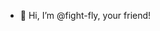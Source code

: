 [](/img/github-contribution-grid-snake.svg)

[](https://img.shields.io/badge/GFW-%E8%AE%A9%E7%94%9F%E6%B4%BB%E5%8F%98%E5%BE%97%E6%9B%B4%E7%BE%8E%E5%A5%BD-brightgreen) [](https://img.shields.io/badge/Happy-FFFF-aquamarine)

- 👋 Hi, I’m @fight-fly, your friend!
